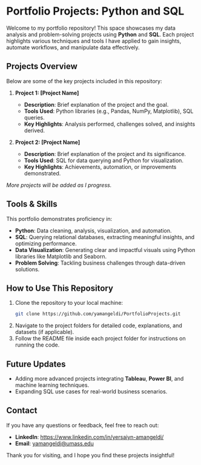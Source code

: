 # Portfolio Projects: Python and SQL

Welcome to my portfolio repository! This space showcases my data analysis and problem-solving projects using **Python** and **SQL**. Each project highlights various techniques and tools I have applied to gain insights, automate workflows, and manipulate data effectively.

## Projects Overview
Below are some of the key projects included in this repository:

1. **Project 1: [Project Name]**
   - **Description**: Brief explanation of the project and the goal.
   - **Tools Used**: Python libraries (e.g., Pandas, NumPy, Matplotlib), SQL queries.
   - **Key Highlights**: Analysis performed, challenges solved, and insights derived.

2. **Project 2: [Project Name]**
   - **Description**: Brief explanation of the project and its significance.
   - **Tools Used**: SQL for data querying and Python for visualization.
   - **Key Highlights**: Achievements, automation, or improvements demonstrated.

*More projects will be added as I progress.*

## Tools & Skills
This portfolio demonstrates proficiency in:
- **Python**: Data cleaning, analysis, visualization, and automation.
- **SQL**: Querying relational databases, extracting meaningful insights, and optimizing performance.
- **Data Visualization**: Generating clear and impactful visuals using Python libraries like Matplotlib and Seaborn.
- **Problem Solving**: Tackling business challenges through data-driven solutions.

## How to Use This Repository
1. Clone the repository to your local machine:
   ```bash
   git clone https://github.com/yamangeldi/PortfolioProjects.git
   ```
2. Navigate to the project folders for detailed code, explanations, and datasets (if applicable).
3. Follow the README file inside each project folder for instructions on running the code.

## Future Updates
- Adding more advanced projects integrating **Tableau**, **Power BI**, and machine learning techniques.
- Expanding SQL use cases for real-world business scenarios.

## Contact
If you have any questions or feedback, feel free to reach out:
- **LinkedIn**: https://www.linkedin.com/in/yersaiyn-amangeldi/
- **Email**: yamangeldi@umass.edu

Thank you for visiting, and I hope you find these projects insightful!
